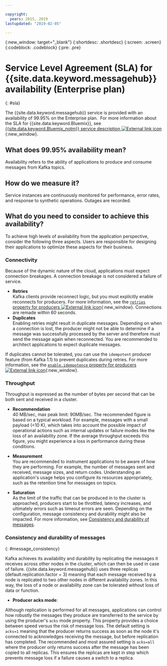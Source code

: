 ```yaml
---

copyright:
  years: 2015, 2019
lastupdated: "2019-02-05"

---
```


{:new_window: target="_blank"}
{:shortdesc: .shortdesc}
{:screen: .screen}
{:codeblock: .codeblock}
{:pre: .pre}

# Service Level Agreement (SLA) for {{site.data.keyword.messagehub}} availability (Enterprise plan)
{: #sla}

The {{site.data.keyword.messagehub}} service is provided with an availability of 99.95% on the Enterprise plan. 
For more information about the SLA for {{site.data.keyword.Bluemix}}, see
[{{site.data.keyword.Bluemix_notm}} service description ![External link icon](../../icons/launch-glyph.svg "External link icon")](https://www-03.ibm.com/software/sla/sladb.nsf/pdf/6605-14/$file/i126-6605-14_08-2018_en_US.pdf){:new_window}.

## What does 99.95% availability mean?

Availability refers to the ability of applications to produce and consume messages from Kafka topics.

## How do we measure it?

Service instances are continuously monitored for performance, error rates, and response to synthetic operations. Outages are recorded.

## What do you need to consider to achieve this availability?

To achieve high levels of availability from the application perspective, consider the following three aspects. Users are responsible for designing their applications to optimize these aspects for their business.

### Connectivity
Because of the dynamic nature of the cloud, applications must expect connection breakages. A connection breakage is not considered a failure of service.

* **Retries**<br/>
Kafka clients provide reconnect logic, but you must explicitly enable reconnects for producers. For more information, see the [ ```retries``` property for producers ![External link icon](../../icons/launch-glyph.svg "External link icon")](http://kafka.apache.org/11/documentation.html#producerconfigs){:new_window}. Connections are remade within 60 seconds.   
 
* **Duplicates**<br/>
Enabling retries might result in duplicate messages. Depending on when a connection is lost, the producer might not be able to determine if a message was successfully processed by the server and therefore must send the message again when reconnected. You are recommended to architect applications to expect duplicate messages. 

If duplicates cannot be tolerated, you can use the ```idempotent``` producer feature (from Kafka 1.1) to prevent duplicates during retries. For more information, see the [ ```enable.idempotence``` property for producers ![External link icon](../../icons/launch-glyph.svg "External link icon")](http://kafka.apache.org/11/documentation.html#producerconfigs){:new_window}.

### Throughput
Throughput is expressed as the number of bytes per second that can be both sent and received in a cluster. 

* **Recommendation**<br/>
40 MB/sec, max peak limit: 90MB/sec. 
The recommended figure is based on a typical workload. For example, messages with a small payload (<10 K), which takes into account the possible impact of operational actions such as internal updates or failure modes like the loss of an availability zone. If the average throughput exceeds this figure, you might experience a loss in performance during these conditions.

* **Measurement**<br/>
You are recommended to instrument applications to be aware of how they are performing. For example, the number of messages sent and received, message sizes, and return codes. Understanding an application's usage helps you configure its resources appropriately, such as the retention time for messages on topics.

* **Saturation**<br/>
As the limit of the traffic that can be produced in to the cluster is approached, producers start to be throttled, latency increases, and ultimately errors such as timeout errors are seen. Depending on the configuration, message consistency and durability might also be impacted. For more information, see [Consistency and durability of messages](/docs/services/EventStreams/eventstreams132.html#message_consistency).

### Consistency and durability of messages
{: #message_consistency}

Kafka achieves its availability and durability by replicating the messages it receives across other nodes in the cluster, which can then be used in case of failure. {{site.data.keyword.messagehub}} uses three replicas (default.replication.factor = 3) meaning that each message received by a node is replicated to two other nodes in different availability zones. In this way, the loss of a node or availability zone can be tolerated without loss of data or function.

* **Producer acks mode**:

Although replication is performed for all messages, applications can control how robustly the messages they produce are transferred to the service by using the producer's ```acks``` mode property. This property provides a choice between speed versus the risk of message loss. The default setting is ```acks=1``` meaning that the producer returns success as soon as the node it's connected to acknowledges receiving the message, but before replication has completed. The recommended and most assured setting is ```acks=all``` where the producer only returns success after the message has been copied to all replicas. This ensures the replicas are kept in step which prevents message loss if a failure causes a switch to a replica. <!-- See xx and 'unclean.leader.election' for more details. -->


